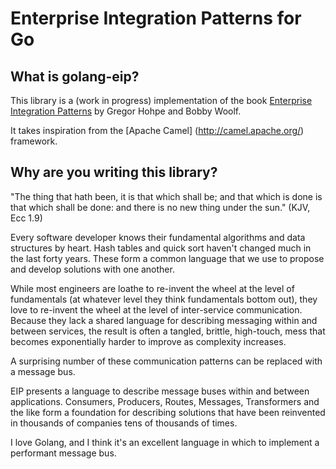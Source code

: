 # Enterprise Integration Patterns for Go

## What is golang-eip?

This library is a (work in progress) implementation of the book [Enterprise Integration Patterns](http://www.enterpriseintegrationpatterns.com/)
by Gregor Hohpe and Bobby Woolf.

It takes inspiration from the [Apache Camel] (http://camel.apache.org/) framework.  

## Why are you writing this library?

"The thing that hath been, it is that which shall be; and that which is done is that which shall be done: and there is no new thing under the sun." (KJV, Ecc 1.9)

Every software developer knows their fundamental algorithms and data structures by heart. Hash tables and quick sort haven't changed much in the last forty years.
These form a common language that we use to propose and develop solutions with one another.

While most engineers are loathe to re-invent the wheel at the level of fundamentals (at whatever level they think fundamentals bottom out),
they love to re-invent the wheel at the level of inter-service communication. Because they lack a shared language for describing messaging
within and between services, the result is often a tangled, brittle, high-touch, mess that becomes exponentially harder to improve as
complexity increases.

A surprising number of these communication patterns can be replaced with a message bus.

EIP presents a language to describe message buses within and between applications. Consumers, Producers, Routes, Messages, Transformers and the like
form a foundation for describing solutions that have been reinvented in thousands of companies tens of thousands of times.

I love Golang, and I think it's an excellent language in which to implement a performant message bus.
